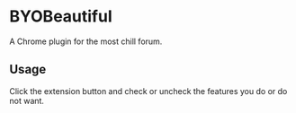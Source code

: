 # BYOBeautiful

A Chrome plugin for the most chill forum.

## Usage

Click the extension button and check or uncheck the features you do or do not want.
